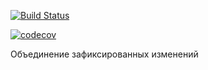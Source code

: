 [![Build Status](https://travis-ci.com/ogneyar79/junior.svg?branch=master)](https://travis-ci.com/ogneyar79/junior)

[![codecov](https://codecov.io/gh/ogneyar79/junior/branch/master/graph/badge.svg)](https://codecov.io/gh/ogneyar79/junior)

Объединение зафиксированных изменений